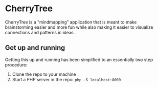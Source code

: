 # CherryTree

CherryTree is a "mindmapping" application that is meant to make brainstorming easier and more fun while also making it easier to visualize connections and patterns in ideas.

## Get up and running
Getting this up and running has been simplified to an essentially two step procedure:

1. Clone the repo to your machine
2. Start a PHP server in the repo: `php -S localhost:8000`
